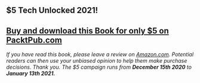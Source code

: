 ## $5 Tech Unlocked 2021!
[Buy and download this Book for only $5 on PacktPub.com](https://www.packtpub.com/product/securing-blockchain-networks-like-ethereum-and-hyperledger-fabric/9781838646486)
-----
*If you have read this book, please leave a review on [Amazon.com](https://www.amazon.com/gp/product/1838646485).     Potential readers can then use your unbiased opinion to help them make purchase decisions. Thank you. The $5 campaign         runs from __December 15th 2020__ to __January 13th 2021.__*

